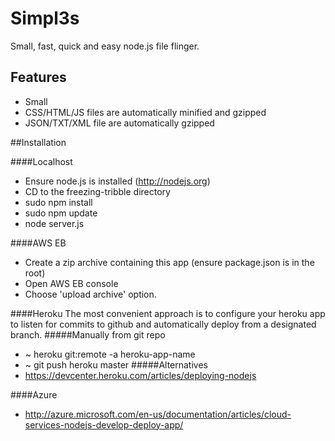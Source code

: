# Simpl3s

Small, fast, quick and easy node.js file flinger.

## Features
* Small
* CSS/HTML/JS files are automatically minified and gzipped
* JSON/TXT/XML file are automatically gzipped

##Installation

####Localhost
* Ensure node.js is installed (http://nodejs.org)
* CD to the freezing-tribble directory
* sudo npm install
* sudo npm update
* node server.js

####AWS EB
* Create a zip archive containing this app (ensure package.json is in the root)
* Open AWS EB console
* Choose 'upload archive' option.

####Heroku
The most convenient approach is to configure your heroku app to listen for commits to github and automatically deploy from a designated branch.
#####Manually from git repo
* ~ heroku git:remote -a heroku-app-name
* ~ git push heroku master
#####Alternatives
* https://devcenter.heroku.com/articles/deploying-nodejs

####Azure
* http://azure.microsoft.com/en-us/documentation/articles/cloud-services-nodejs-develop-deploy-app/
